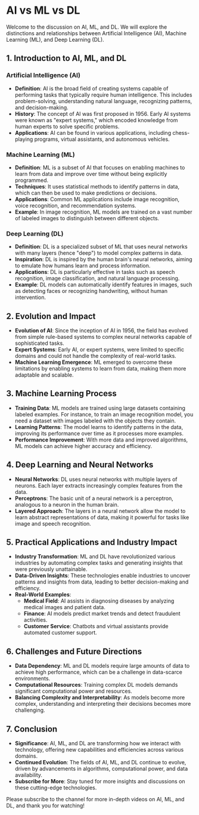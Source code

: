 # AI vs ML vs DL

Welcome to the discussion on AI, ML, and DL. We will explore the distinctions and relationships between Artificial Intelligence (AI), Machine Learning (ML), and Deep Learning (DL).

## 1. Introduction to AI, ML, and DL

### Artificial Intelligence (AI)

- **Definition**: AI is the broad field of creating systems capable of performing tasks that typically require human intelligence. This includes problem-solving, understanding natural language, recognizing patterns, and decision-making.
- **History**: The concept of AI was first proposed in 1956. Early AI systems were known as "expert systems," which encoded knowledge from human experts to solve specific problems.
- **Applications**: AI can be found in various applications, including chess-playing programs, virtual assistants, and autonomous vehicles.

### Machine Learning (ML)

- **Definition**: ML is a subset of AI that focuses on enabling machines to learn from data and improve over time without being explicitly programmed.
- **Techniques**: It uses statistical methods to identify patterns in data, which can then be used to make predictions or decisions.
- **Applications**: Common ML applications include image recognition, voice recognition, and recommendation systems.
- **Example**: In image recognition, ML models are trained on a vast number of labeled images to distinguish between different objects.

### Deep Learning (DL)

- **Definition**: DL is a specialized subset of ML that uses neural networks with many layers (hence "deep") to model complex patterns in data.
- **Inspiration**: DL is inspired by the human brain's neural networks, aiming to emulate how humans learn and process information.
- **Applications**: DL is particularly effective in tasks such as speech recognition, image classification, and natural language processing.
- **Example**: DL models can automatically identify features in images, such as detecting faces or recognizing handwriting, without human intervention.

## 2. Evolution and Impact

- **Evolution of AI**: Since the inception of AI in 1956, the field has evolved from simple rule-based systems to complex neural networks capable of sophisticated tasks.
- **Expert Systems**: Early AI, or expert systems, were limited to specific domains and could not handle the complexity of real-world tasks.
- **Machine Learning Emergence**: ML emerged to overcome these limitations by enabling systems to learn from data, making them more adaptable and scalable.

## 3. Machine Learning Process

- **Training Data**: ML models are trained using large datasets containing labeled examples. For instance, to train an image recognition model, you need a dataset with images labeled with the objects they contain.
- **Learning Patterns**: The model learns to identify patterns in the data, improving its performance over time as it processes more examples.
- **Performance Improvement**: With more data and improved algorithms, ML models can achieve higher accuracy and efficiency.

## 4. Deep Learning and Neural Networks

- **Neural Networks**: DL uses neural networks with multiple layers of neurons. Each layer extracts increasingly complex features from the data.
- **Perceptrons**: The basic unit of a neural network is a perceptron, analogous to a neuron in the human brain.
- **Layered Approach**: The layers in a neural network allow the model to learn abstract representations of data, making it powerful for tasks like image and speech recognition.

## 5. Practical Applications and Industry Impact

- **Industry Transformation**: ML and DL have revolutionized various industries by automating complex tasks and generating insights that were previously unattainable.
- **Data-Driven Insights**: These technologies enable industries to uncover patterns and insights from data, leading to better decision-making and efficiency.
- **Real-World Examples**:
  - **Medical Field**: AI assists in diagnosing diseases by analyzing medical images and patient data.
  - **Finance**: AI models predict market trends and detect fraudulent activities.
  - **Customer Service**: Chatbots and virtual assistants provide automated customer support.

## 6. Challenges and Future Directions

- **Data Dependency**: ML and DL models require large amounts of data to achieve high performance, which can be a challenge in data-scarce environments.
- **Computational Resources**: Training complex DL models demands significant computational power and resources.
- **Balancing Complexity and Interpretability**: As models become more complex, understanding and interpreting their decisions becomes more challenging.

## 7. Conclusion

- **Significance**: AI, ML, and DL are transforming how we interact with technology, offering new capabilities and efficiencies across various domains.
- **Continued Evolution**: The fields of AI, ML, and DL continue to evolve, driven by advancements in algorithms, computational power, and data availability.
- **Subscribe for More**: Stay tuned for more insights and discussions on these cutting-edge technologies.

Please subscribe to the channel for more in-depth videos on AI, ML, and DL, and thank you for watching!
